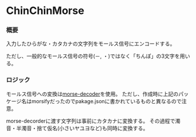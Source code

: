 # ChinChinMorse

### 概要
入力したひらがな・カタカナの文字列をモールス信号にエンコードする。

ただし、一般的なモールス信号の符号(－, ・)ではなく「ちんぽ」の3文字を用いる。

### ロジック
モールス信号への変換は[morse-decoder](https://github.com/ozdemirburak/morse-decoder")を使用。
ただし、作成時に上記のパッケージ名はmorsifyだったのでpakage.jsonに書かれているものと異なるので注意。

morse-decorderに渡す文字列は事前にカタカナに変換する。
その過程で濁音・半濁音・捨て仮名(小さいヤユヨなど)も同時に変換する。
